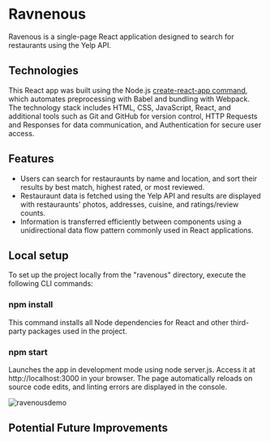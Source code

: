 # Ravnenous

Ravenous is a single-page React application designed to search for restaurants using the Yelp API. 

## Technologies 

This React app was built using the Node.js [create-react-app command]([url](https://reactjs.org/docs/create-a-new-react-app.html#create-react-app)), which automates preprocessing with Babel and bundling with Webpack. The technology stack includes HTML, CSS, JavaScript, React, and additional tools such as Git and GitHub for version control, HTTP Requests and Responses for data communication, and Authentication for secure user access.

## Features

* Users can search for restauraunts by name and location, and sort their results by best match, highest rated, or most reviewed.
* Restauraunt data is fetched using the Yelp API and results are displayed with restauraunts' photos, addresses, cuisine, and ratings/review counts.
* Information is transferred efficiently between components using a unidirectional data flow pattern commonly used in React applications.

## Local setup

To set up the project locally from the "ravenous" directory, execute the following CLI commands:
### npm install 
This command installs all Node dependencies for React and other third-party packages used in the project.
### npm start
Launches the app in development mode using node server.js. Access it at http://localhost:3000 in your browser. The page automatically reloads on source code edits, and linting errors are displayed in the console.

![ravenousdemo](https://github.com/FabianJU/ravenous/assets/62031828/86719649-7415-49af-8e73-c83f5e55f783)

## Potential Future Improvements
